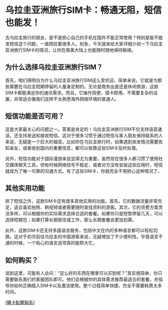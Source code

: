 # 乌拉圭亚洲旅行SIM卡：畅通无阻，短信也能发！

去乌拉圭旅行的朋友，是不是担心自己的手机在国外不能正常使用？特别是能不能发短信这个问题，一直困扰着很多人。别急，今天就来给大家详细介绍一下乌拉圭亚洲旅行SIM卡的情况，让你在南美大陆上也能随时随地保持联络。

## 为什么选择乌拉圭亚洲旅行SIM？

首先，咱们得明白为什么乌拉圭亚洲旅行SIM这么受欢迎。简单来说，它就是为那些需要在乌拉圭短期停留的人量身定制的。无论是商务出差还是休闲旅游，这款SIM卡都能满足你的通讯需求。而且，它操作简便，插卡即用，不需要复杂的设置，非常适合像我们这样不太熟悉海外网络环境的普通人。

## 短信功能是否可用？

这是大家最关心的问题之一。答案是肯定的！乌拉圭亚洲旅行SIM不仅支持语音通话，还支持发送和接收短信。这对于很多习惯于通过短信与家人朋友保持联系的人来说，无疑是一个巨大的福音。比如你在乌拉圭旅行时，如果遇到突发情况需要告知亲友，或者收到国内的重要信息，都可以依靠这张SIM卡及时处理。

另外，短信功能对于国际漫游来说显得尤为重要。虽然现在很多人都习惯了使用社交媒体聊天工具，但有时候网络信号不稳定，或者对方没有安装这些应用时，短信就成为了唯一可靠的沟通方式。有了这张SIM卡，你就完全不用担心这种情况了。

## 其他实用功能

除了短信之外，这款SIM卡还有很多其他实用的功能。首先，它的数据流量非常充足，适合喜欢拍照、刷视频或者需要随时查找资料的游客。其次，它的资费方案灵活多样，可以根据你的实际需求选择合适的套餐。如果你只是短暂停留几天，可以选择短期包；如果打算长期居住或工作，那么长期套餐会更加划算。

此外，这款SIM卡还支持多国语言服务，包括中文在内的多种语言都可以轻松切换。这对于初次前往乌拉圭的中国游客来说，无疑增加了不少便利性。毕竟语言不通的时候，一个贴心的语言选项真的能帮大忙。

## 如何购买？

说到这里，可能有人会问：“这么好的东西在哪里可以买到呢？”其实很简单，你只需要联系我们的客服团队即可。他们会根据你的具体需求推荐最适合的套餐，并指导你如何正确插入SIM卡以及激活使用。整个过程简单快捷，完全不需要耗费太多时间。

[[購卡點擊聯系](https://t.me/s/SXDXQF)]